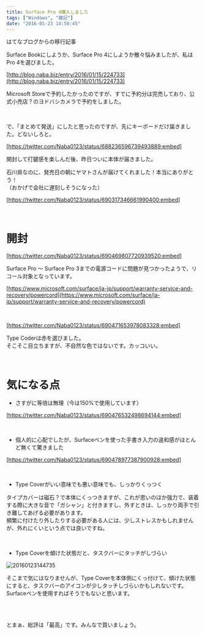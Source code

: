 ```yaml
---
title: Surface Pro 4購入しました
tags: ["Windows", "雑記"]
date: "2016-01-23 14:50:45"
---
```


<div class="alert info">
はてなブログからの移行記事
</div>

Surface Bookにしようか、Surface Pro 4にしようか散々悩みましたが、私はPro 4を選びました。

[http://blog.naba.biz/entry/2016/01/15/224733](http://blog.naba.biz/entry/2016/01/15/224733)

Microsoft Storeで予約したかったのですが、すでに予約分は完売しており、公式小売店？のヨドバシカメラで予約をしました。

<br>

で、「まとめて発送」にしたと思ったのですが、先にキーボードだけ届きました。どないしろと。

[https://twitter.com/Naba0123/status/688236596739493889:embed]

開封して打鍵感を楽しんだ後、昨日ついに本体が届きました。

石川県なのに、発売日の朝にヤマトさんが届けてくれました！本当にありがとう！  
（おかげで会社に遅刻しそうになった）

[https://twitter.com/Naba0123/status/690317346661990400:embed]

<br>


# 開封

[https://twitter.com/Naba0123/status/690469807720939520:embed]

Surface Pro ～ Surface Pro 3までの電源コードに問題が見つかったようで、リコール対象となっています。

[https://www.microsoft.com/surface/ja-jp/support/warranty-service-and-recovery/powercord](https://www.microsoft.com/surface/ja-jp/support/warranty-service-and-recovery/powercord)

<br>

[https://twitter.com/Naba0123/status/690471653978083328:embed]

Type Coderは赤を選びました。  
そこそこ目立ちますが、不自然な色ではないです。カッコいい。

<br>

# 気になる点

* さすがに等倍は無理（今は150%で使用しています）

[https://twitter.com/Naba0123/status/690476532498694144:embed]

<br>

* 個人的に心配でしたが、Surfaceペンを使った手書き入力の違和感がほとんど無くて驚きました

[https://twitter.com/Naba0123/status/690478977387900928:embed]

<br>

* Type Coverがいい意味でも悪い意味でも、しっかりくっつく

タイプカバーは磁石？で本体にくっつきますが、これが思いのほか強力で、装着する際に大きな音で「ガシャン」と付きますし、外すときは、しっかり両手で引き離してあげる必要があります。  
頻繁に付けたり外したりする必要がある人には、少しストレスかもしれませんが、外れにくいという点では良いですね。

<br>

* Type Coverを傾けた状態だと、タスクバーにタッチがしづらい

![20160123144735](20160123144735.png)

そこまで気にはなりませんが、Type Coverを本体側にくっ付けて、傾けた状態にすると、タスクバーのアイコンが少しタッチしづらいかもしれないです。  
Surfaceペンを使用すればそうでもないと思います。

<br>

<br>

とまぁ、総評は「最高」です。みんなで買いましょう。

<br>
